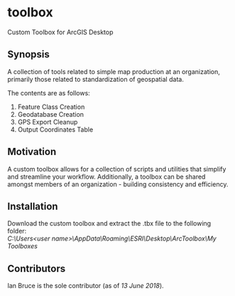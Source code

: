 # toolbox
Custom Toolbox for ArcGIS Desktop

## Synopsis
A collection of tools related to simple map production at an organization, primarily those related to standardization of geospatial data. 

The contents are as follows:
1. Feature Class Creation
2. Geodatabase Creation
3. GPS Export Cleanup
4. Output Coordinates Table

## Motivation
A custom toolbox allows for a collection of scripts and utilities that simplify and streamline your workflow. Additionally, a toolbox can be shared amongst members of an organization - building consistency and efficiency. 

## Installation
Download the custom toolbox and extract the .tbx file to the following folder:\
_C:\Users\<user name>\AppData\Roaming\ESRI\Desktop<version number>\ArcToolbox\My Toolboxes_

## Contributors
Ian Bruce is the sole contributor (as of *13 June 2018*).
